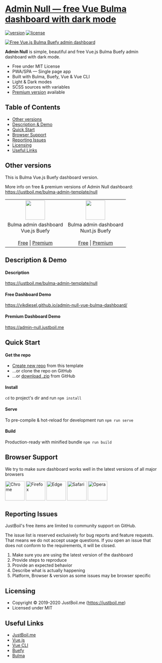 # [Admin Null — free Vue Bulma dashboard with dark mode](https://justboil.me/bulma-admin-template/null)

[![version](https://img.shields.io/github/v/release/vikdiesel/admin-null-vue-bulma-dashboard)](https://justboil.me/bulma-admin-template/null)  [![license](https://img.shields.io/badge/license-MIT-blue.svg)](https://justboil.me/bulma-admin-template/null)

[![Free Vue.js Bulma Buefy admin dashboard](https://justboil.me/images/null/repository-preview-hi-res.png)](https://vikdiesel.github.io/admin-null-vue-bulma-dashboard/)

**Admin Null** is simple, beautiful and free Vue.js Bulma Buefy admin dashboard with dark mode.

* Free under MIT License
* PWA/SPA — Single page app
* Built with Bulma, Buefy, Vue & Vue CLI
* Light & Dark modes
* SCSS sources with variables
* [Premium version](https://justboil.me/bulma-admin-template/null) available

## Table of Contents

* [Other versions](#other-versions)
* [Description & Demo](#description--demo)
* [Quick Start](#quick-start)
* [Browser Support](#browser-support)
* [Reporting Issues](#reporting-issues)
* [Licensing](#licensing)
* [Useful Links](#useful-links)

## Other versions

This is Bulma Vue.js Buefy dashboard version.

More info on free & premium versions of Admin Null dashboard: https://justboil.me/bulma-admin-template/null

<table>
    <tr>
        <td align="center"><a href="https://github.com/vikdiesel/admin-null-vue-bulma-dashboard" title="Free Bulma Vue.js Buefy admin dashboard"><img src="https://justboil.me/svg/vuejs.svg" width="64" height="64"></a></td>
        <td align="center"><a href="https://github.com/justboil/admin-null-nuxt" title="Free Bulma Nuxt.js Buefy admin dashboard"><img src="https://justboil.me/svg/nuxt.svg" width="64" height="64"></a></td>
    </tr>
    <tr>
        <td align="center">Bulma admin dashboard<br/>Vue.js Buefy<br/><br/><a href="https://github.com/vikdiesel/admin-null-vue-bulma-dashboard" title="Free Bulma Vue.js Buefy admin dashboard">Free</a> | <a href="https://justboil.me/bulma-admin-template/null" title="Premium Bulma Vue.js Buefy admin dashboard">Premium</a></td>
        <td align="center">Bulma admin dashboard<br/>Nuxt.js Buefy<br/><br/><a href="https://github.com/justboil/admin-null-nuxt" title="Free Bulma Nuxt.js Buefy admin dashboard">Free</a> | <a href="https://justboil.me/bulma-admin-template/null-nuxt" title="Premium Bulma Nuxt.js Buefy admin dashboard">Premium</a></td>
    </tr>
</table>

## Description & Demo

#### Description

https://justboil.me/bulma-admin-template/null

#### Free Dashboard Demo

https://vikdiesel.github.io/admin-null-vue-bulma-dashboard/

#### Premium Dashboard Demo

https://admin-null.justboil.me

## Quick Start

#### Get the repo

* [Create new repo](https://github.com/vikdiesel/admin-null-vue-bulma-dashboard/generate) from this template
* &hellip;or clone the repo on GitHub
* &hellip;or [download .zip](https://github.com/vikdiesel/admin-null-vue-bulma-dashboard/archive/master.zip) from GitHub

#### Install

`cd` to project's dir and run `npm install` 

#### Serve

To pre-compile & hot-reload for development run `npm run serve`

#### Build

Production-ready with minified bundle `npm run build`

## Browser Support

We try to make sure dashboard works well in the latest versions of all major browsers

<img src="https://justboil.me/images/browsers-svg/chrome.svg" width="64" height="64" alt="Chrome"> <img src="https://justboil.me/images/browsers-svg/firefox.svg" width="64" height="64" alt="Firefox"> <img src="https://justboil.me/images/browsers-svg/edge.svg" width="64" height="64" alt="Edge"> <img src="https://justboil.me/images/browsers-svg/safari.svg" width="64" height="64" alt="Safari"> <img src="https://justboil.me/images/browsers-svg/opera.svg" width="64" height="64" alt="Opera">

## Reporting Issues

JustBoil's free items are limited to community support on GitHub.

The issue list is reserved exclusively for bug reports and feature requests. That means we do not accept usage questions. If you open an issue that does not conform to the requirements, it will be closed.

1. Make sure you are using the latest version of the dashboard
2. Provide steps to reproduce
3. Provide an expected behavior
4. Describe what is actually happening 
5. Platform, Browser & version as some issues may be browser specific

## Licensing

- Copyright &copy; 2019-2020 JustBoil.me (https://justboil.me)
- Licensed under MIT

## Useful Links

- [JustBoil.me](https://justboil.me)
- [Vue.js](https://vuejs.org)
- [Vue CLI](https://cli.vuejs.org)
- [Buefy](https://buefy.org)
- [Bulma](https://bulma.io)
